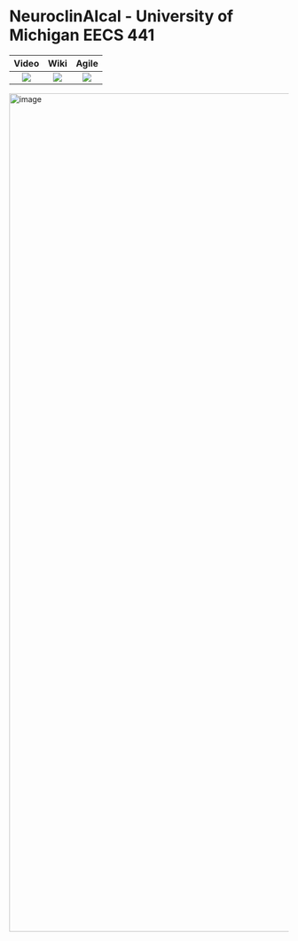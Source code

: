 # NeuroclinAIcal - University of Michigan EECS 441

| Video  |  Wiki |  Agile |
|:-----:|:-----:|:--------:|
|[<img src="https://eecs441.eecs.umich.edu/img/admin/video.png">][video]|[<img src="https://eecs441.eecs.umich.edu/img/admin/wiki.png">][wiki]|[<img src="https://eecs441.eecs.umich.edu/img/admin/trello.png">][agile]|

<img width="1511" alt="image" src="https://github.com/user-attachments/assets/080da1ea-cfb0-4532-acbb-128616d54836" />

[video]: https://youtu.be/rs7CASWZWRs
[wiki]: https://github.com/gabrielfortuny/neuroclinaical/wiki
[agile]: https://trello.com/b/zWelVLuE/neuroclinaical-2
